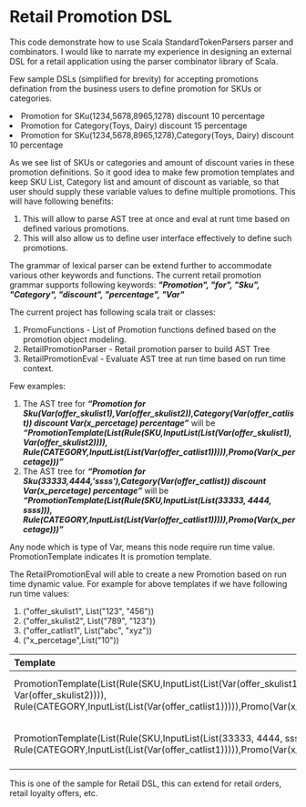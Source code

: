 <h1>Retail Promotion DSL</h1>

This code demonstrate how to use Scala StandardTokenParsers parser and combinators. I would like to narrate my experience in designing an external DSL for a retail application using the parser combinator library of Scala.

Few sample DSLs (simplified for brevity) for accepting promotions defination from the business users to define promotion for SKUs or categories. 

<li>Promotion for SKu(1234,5678,8965,1278) discount 10 percentage</li>
<li>Promotion for Category(Toys, Dairy) discount 15 percentage</li> 
<li>Promotion for SKu(1234,5678,8965,1278),Category(Toys, Dairy) discount 10 percentage</li> 

As we see list of SKUs or categories and amount of discount varies in these promotion definitions. So it good idea to make few promotion templates and keep SKU List, Category list and amount of discount as variable, so that user should supply these variable values to define multiple promotions. This will have following benefits:

1. This will allow to parse AST tree at once and eval at runt time based on defined various promotions. 
2. This will also allow us to define user interface effectively to define such promotions. 

The grammar of lexical parser can be extend further to accommodate various other keywords and functions. The current retail promotion grammar supports following keywords: <b><I>"Promotion", "for", "Sku", "Category", "discount", "percentage", "Var" </I></b>

The current project has following scala trait or classes:

1. PromoFunctions - List of Promotion functions defined based on the promotion object modeling.
2. RetailPromotionParser - Retail promotion parser to build AST Tree
3. RetailPromotionEval - Evaluate AST tree at run time based on run time context.

Few examples:

1. The AST tree for <b><I>“Promotion for Sku(Var(offer_skulist1),Var(offer_skulist2)),Category(Var(offer_catlist)) discount Var(x_percetage) percentage”</I></b> will be <b><I>“PromotionTemplate(List(Rule(SKU,InputList(List(Var(offer_skulist1), Var(offer_skulist2)))), Rule(CATEGORY,InputList(List(Var(offer_catlist1))))),Promo(Var(x_percetage)))”</I></b>
2. The AST tree for <b><I>“Promotion for Sku(33333,4444,'ssss'),Category(Var(offer_catlist)) discount Var(x_percetage) percentage”</I></b> will be <b><I>“PromotionTemplate(List(Rule(SKU,InputList(List(33333, 4444, ssss))), Rule(CATEGORY,InputList(List(Var(offer_catlist1))))),Promo(Var(x_percetage)))”</I></b>

Any node which is type of Var, means this node require run time value. PromotionTemplate indicates It is promotion template.

The RetailPromotionEval will able to create a new Promotion based on run time dynamic value. For example for above templates if we have following run time values:

1. ("offer_skulist1", List("123", "456"))
2. ("offer_skulist2", List("789", "123"))
3. ("offer_catlist1", List("abc", "xyz"))
4. ("x_percetage",List("10"))

<table>
<thead>
 <tr>
   <th align="left">Template</th>
   <th align="left">Promotion</th>
 </tr>
</thead>
<tbody>
 <tr>
  <td>PromotionTemplate(List(Rule(SKU,InputList(List(Var(offer_skulist1), Var(offer_skulist2)))), Rule(CATEGORY,InputList(List(Var(offer_catlist1))))),Promo(Var(x_percetage)))</td>
  <td>Promotion(List(Rule(SKU,InputList(List(123, 456, 789, 123))), Rule(CATEGORY,InputList(List(abc, xyz)))),Promo(10))</td>
 </tr>
 <tr>
  <td>PromotionTemplate(List(Rule(SKU,InputList(List(33333, 4444, ssss))), Rule(CATEGORY,InputList(List(Var(offer_catlist1))))),Promo(Var(x_percetage)))</td>
  <td>Promotion(List(Rule(SKU,InputList(List(33333, 4444, ssss))), Rule(CATEGORY,InputList(List(abc, xyz)))),Promo(10))</td>
</tr>
</tbody>
</table>

This is one of the sample for Retail DSL, this can extend for retail orders, retail loyalty offers, etc.
